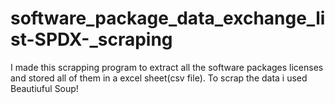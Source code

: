 # software_package_data_exchange_list-SPDX-_scraping
I made this scrapping program to extract all the software packages licenses and stored all of them in a excel sheet(csv file). To scrap the data i used Beautiuful Soup!
